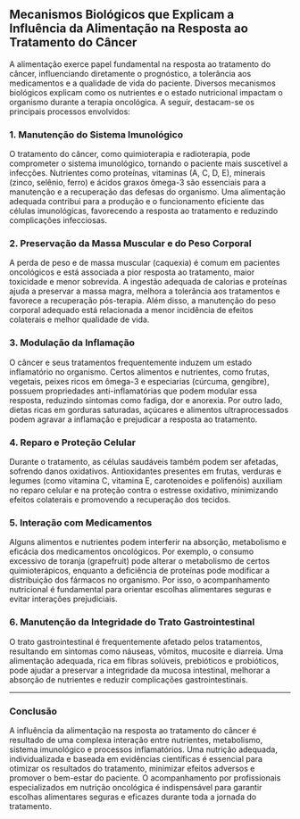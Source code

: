 
## Mecanismos Biológicos que Explicam a Influência da Alimentação na Resposta ao Tratamento do Câncer

A alimentação exerce papel fundamental na resposta ao tratamento do câncer, influenciando diretamente o prognóstico, a tolerância aos medicamentos e a qualidade de vida do paciente. Diversos mecanismos biológicos explicam como os nutrientes e o estado nutricional impactam o organismo durante a terapia oncológica. A seguir, destacam-se os principais processos envolvidos:

### 1. **Manutenção do Sistema Imunológico**

O tratamento do câncer, como quimioterapia e radioterapia, pode comprometer o sistema imunológico, tornando o paciente mais suscetível a infecções. Nutrientes como proteínas, vitaminas (A, C, D, E), minerais (zinco, selênio, ferro) e ácidos graxos ômega-3 são essenciais para a manutenção e a recuperação das defesas do organismo. Uma alimentação adequada contribui para a produção e o funcionamento eficiente das células imunológicas, favorecendo a resposta ao tratamento e reduzindo complicações infecciosas.

### 2. **Preservação da Massa Muscular e do Peso Corporal**

A perda de peso e de massa muscular (caquexia) é comum em pacientes oncológicos e está associada a pior resposta ao tratamento, maior toxicidade e menor sobrevida. A ingestão adequada de calorias e proteínas ajuda a preservar a massa magra, melhora a tolerância aos tratamentos e favorece a recuperação pós-terapia. Além disso, a manutenção do peso corporal adequado está relacionada a menor incidência de efeitos colaterais e melhor qualidade de vida.

### 3. **Modulação da Inflamação**

O câncer e seus tratamentos frequentemente induzem um estado inflamatório no organismo. Certos alimentos e nutrientes, como frutas, vegetais, peixes ricos em ômega-3 e especiarias (cúrcuma, gengibre), possuem propriedades anti-inflamatórias que podem modular essa resposta, reduzindo sintomas como fadiga, dor e anorexia. Por outro lado, dietas ricas em gorduras saturadas, açúcares e alimentos ultraprocessados podem agravar a inflamação e prejudicar a resposta ao tratamento.

### 4. **Reparo e Proteção Celular**

Durante o tratamento, as células saudáveis também podem ser afetadas, sofrendo danos oxidativos. Antioxidantes presentes em frutas, verduras e legumes (como vitamina C, vitamina E, carotenoides e polifenóis) auxiliam no reparo celular e na proteção contra o estresse oxidativo, minimizando efeitos colaterais e promovendo a recuperação dos tecidos.

### 5. **Interação com Medicamentos**

Alguns alimentos e nutrientes podem interferir na absorção, metabolismo e eficácia dos medicamentos oncológicos. Por exemplo, o consumo excessivo de toranja (grapefruit) pode alterar o metabolismo de certos quimioterápicos, enquanto a deficiência de proteínas pode modificar a distribuição dos fármacos no organismo. Por isso, o acompanhamento nutricional é fundamental para orientar escolhas alimentares seguras e evitar interações prejudiciais.

### 6. **Manutenção da Integridade do Trato Gastrointestinal**

O trato gastrointestinal é frequentemente afetado pelos tratamentos, resultando em sintomas como náuseas, vômitos, mucosite e diarreia. Uma alimentação adequada, rica em fibras solúveis, prebióticos e probióticos, pode ajudar a preservar a integridade da mucosa intestinal, melhorar a absorção de nutrientes e reduzir complicações gastrointestinais.

---

### **Conclusão**

A influência da alimentação na resposta ao tratamento do câncer é resultado de uma complexa interação entre nutrientes, metabolismo, sistema imunológico e processos inflamatórios. Uma nutrição adequada, individualizada e baseada em evidências científicas é essencial para otimizar os resultados do tratamento, minimizar efeitos adversos e promover o bem-estar do paciente. O acompanhamento por profissionais especializados em nutrição oncológica é indispensável para garantir escolhas alimentares seguras e eficazes durante toda a jornada do tratamento.
```
